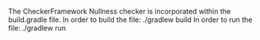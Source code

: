 The CheckerFramework Nullness checker is incorporated within the build.gradle file.
In order to build the file: ./gradlew build
In order to run the file: ./gradlew run
